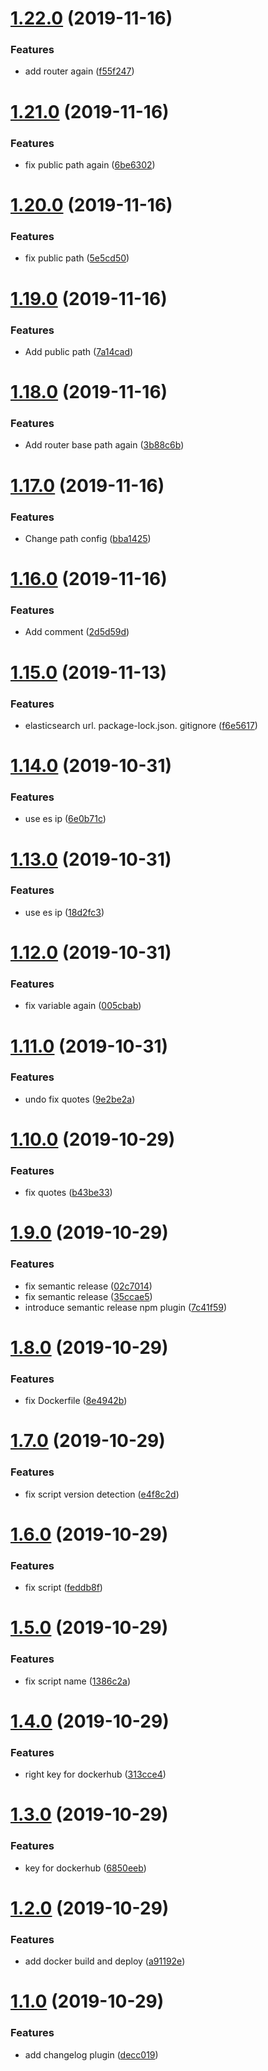 # [1.22.0](https://github.com/corphub/corphub-frontend/compare/v1.21.0...v1.22.0) (2019-11-16)


### Features

* add router again ([f55f247](https://github.com/corphub/corphub-frontend/commit/f55f2475d1becad980c61697f39443dd5e29e973))

# [1.21.0](https://github.com/corphub/corphub-frontend/compare/v1.20.0...v1.21.0) (2019-11-16)


### Features

* fix public path again ([6be6302](https://github.com/corphub/corphub-frontend/commit/6be6302f860f1dfd98b2dab0d02a9fafc9197643))

# [1.20.0](https://github.com/corphub/corphub-frontend/compare/v1.19.0...v1.20.0) (2019-11-16)


### Features

* fix public path ([5e5cd50](https://github.com/corphub/corphub-frontend/commit/5e5cd50f45c1405de86e3f51bcc7dee5c496a0c2))

# [1.19.0](https://github.com/corphub/corphub-frontend/compare/v1.18.0...v1.19.0) (2019-11-16)


### Features

* Add public path ([7a14cad](https://github.com/corphub/corphub-frontend/commit/7a14cada4c57199561edbf60c004a08ecc2b1a1a))

# [1.18.0](https://github.com/corphub/corphub-frontend/compare/v1.17.0...v1.18.0) (2019-11-16)


### Features

* Add router base path again ([3b88c6b](https://github.com/corphub/corphub-frontend/commit/3b88c6b13b5214df58db7d7badf0bf7231094175))

# [1.17.0](https://github.com/corphub/corphub-frontend/compare/v1.16.0...v1.17.0) (2019-11-16)


### Features

* Change path config ([bba1425](https://github.com/corphub/corphub-frontend/commit/bba14252c28e18611951406e8ee92eb93dc7e708))

# [1.16.0](https://github.com/corphub/corphub-frontend/compare/v1.15.0...v1.16.0) (2019-11-16)


### Features

* Add comment ([2d5d59d](https://github.com/corphub/corphub-frontend/commit/2d5d59df66d5738bb0d5a1d76fa37804b2f382b4))

# [1.15.0](https://github.com/corphub/corphub-frontend/compare/v1.14.0...v1.15.0) (2019-11-13)


### Features

* elasticsearch url. package-lock.json. gitignore ([f6e5617](https://github.com/corphub/corphub-frontend/commit/f6e5617433bc0619db513c87301df66bd3081824))

# [1.14.0](https://github.com/corphub/corphub-frontend/compare/v1.13.0...v1.14.0) (2019-10-31)


### Features

* use es ip ([6e0b71c](https://github.com/corphub/corphub-frontend/commit/6e0b71c04bc5f9c70e00ab3e8405629b0864b80f))

# [1.13.0](https://github.com/corphub/corphub-frontend/compare/v1.12.0...v1.13.0) (2019-10-31)


### Features

* use es ip ([18d2fc3](https://github.com/corphub/corphub-frontend/commit/18d2fc3c12e23ed375a9c66c80f9e4218a8330ca))

# [1.12.0](https://github.com/corphub/corphub-frontend/compare/v1.11.0...v1.12.0) (2019-10-31)


### Features

* fix variable again ([005cbab](https://github.com/corphub/corphub-frontend/commit/005cbab225cda768a5cddcf6bb0fa824fef00928))

# [1.11.0](https://github.com/corphub/corphub-frontend/compare/v1.10.0...v1.11.0) (2019-10-31)


### Features

* undo fix quotes ([9e2be2a](https://github.com/corphub/corphub-frontend/commit/9e2be2a5ede1719f203f8a80549ddc5f5bc74628))

# [1.10.0](https://github.com/corphub/corphub-frontend/compare/v1.9.0...v1.10.0) (2019-10-29)


### Features

* fix quotes ([b43be33](https://github.com/corphub/corphub-frontend/commit/b43be3374bc20492ffc8760b49ff2577a16c3c84))

# [1.9.0](https://github.com/corphub/corphub-frontend/compare/v1.8.0...v1.9.0) (2019-10-29)


### Features

* fix semantic release ([02c7014](https://github.com/corphub/corphub-frontend/commit/02c7014085063a3a08ebfb2c9ba6eddf5d6eb0fd))
* fix semantic release ([35ccae5](https://github.com/corphub/corphub-frontend/commit/35ccae56f74f23872c2bd9e1afa828a76c82b2aa))
* introduce semantic release npm plugin ([7c41f59](https://github.com/corphub/corphub-frontend/commit/7c41f59079692b99445ebc4451d714321b27c4d3))

# [1.8.0](https://github.com/corphub/corphub-frontend/compare/v1.7.0...v1.8.0) (2019-10-29)


### Features

* fix Dockerfile ([8e4942b](https://github.com/corphub/corphub-frontend/commit/8e4942b23cec27eebeff59939dadae5c98f07b6f))

# [1.7.0](https://github.com/corphub/corphub-frontend/compare/v1.6.0...v1.7.0) (2019-10-29)


### Features

* fix script version detection ([e4f8c2d](https://github.com/corphub/corphub-frontend/commit/e4f8c2d793d9cc1e7c4a415966d1fd290c60be2e))

# [1.6.0](https://github.com/corphub/corphub-frontend/compare/v1.5.0...v1.6.0) (2019-10-29)


### Features

* fix script ([feddb8f](https://github.com/corphub/corphub-frontend/commit/feddb8f59675c07b12ea6288d819ba5f65471268))

# [1.5.0](https://github.com/corphub/corphub-frontend/compare/v1.4.0...v1.5.0) (2019-10-29)


### Features

* fix script name ([1386c2a](https://github.com/corphub/corphub-frontend/commit/1386c2ac85d74df72e5a957a28014a99aa677e69))

# [1.4.0](https://github.com/corphub/corphub-frontend/compare/v1.3.0...v1.4.0) (2019-10-29)


### Features

* right key for dockerhub ([313cce4](https://github.com/corphub/corphub-frontend/commit/313cce459c625efc49d08b4d7e8fb00bef3060e3))

# [1.3.0](https://github.com/corphub/corphub-frontend/compare/v1.2.0...v1.3.0) (2019-10-29)


### Features

* key for dockerhub ([6850eeb](https://github.com/corphub/corphub-frontend/commit/6850eeb5488ea80653f4948b5c17c1e5a6d22d32))

# [1.2.0](https://github.com/corphub/corphub-frontend/compare/v1.1.0...v1.2.0) (2019-10-29)


### Features

* add docker build and deploy ([a91192e](https://github.com/corphub/corphub-frontend/commit/a91192eb09060e27015d46e8c92e84f10aa62004))

# [1.1.0](https://github.com/corphub/corphub-frontend/compare/v1.0.0...v1.1.0) (2019-10-29)


### Features

* add changelog plugin ([decc019](https://github.com/corphub/corphub-frontend/commit/decc019d912cc3d21d488218e841cb99c3e503e8))
